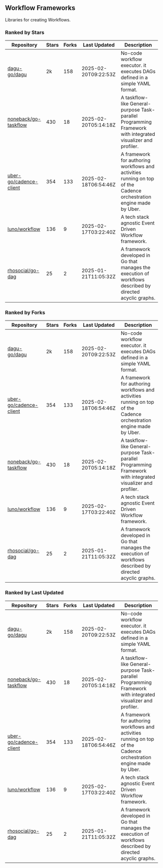 ## Workflow Frameworks

Libraries for creating Workflows.

### Ranked by Stars

| Repository | Stars | Forks | Last Updated | Description | 
|------------|-------|-------|--------------|-------------|
| [dagu-go/dagu](https://github.com/dagu-go/dagu) | 2k | 158 | 2025-02-20T09:22:53Z |  No-code workflow executor. it executes DAGs defined in a simple YAML format. |
| [noneback/go-taskflow](https://github.com/noneback/go-taskflow) | 430 | 18 | 2025-02-20T05:14:18Z |  A taskflow-like General-purpose Task-parallel Programming Framework with integrated visualizer and profiler. |
| [uber-go/cadence-client](https://github.com/uber-go/cadence-client) | 354 | 133 | 2025-02-18T06:54:46Z |  A framework for authoring workflows and activities running on top of the Cadence orchestration engine made by Uber. |
| [luno/workflow](https://github.com/luno/workflow) | 136 | 9 | 2025-02-17T03:22:40Z |  A tech stack agnostic Event Driven Workflow framework. |
| [rhosocial/go-dag](https://github.com/rhosocial/go-dag) | 25 | 2 | 2025-01-21T11:05:32Z |  A framework developed in Go that manages the execution of workflows described by directed acyclic graphs. |

### Ranked by Forks

| Repository | Stars | Forks | Last Updated | Description | 
|------------|-------|-------|--------------|-------------|
| [dagu-go/dagu](https://github.com/dagu-go/dagu) | 2k | 158 | 2025-02-20T09:22:53Z |  No-code workflow executor. it executes DAGs defined in a simple YAML format. |
| [uber-go/cadence-client](https://github.com/uber-go/cadence-client) | 354 | 133 | 2025-02-18T06:54:46Z |  A framework for authoring workflows and activities running on top of the Cadence orchestration engine made by Uber. |
| [noneback/go-taskflow](https://github.com/noneback/go-taskflow) | 430 | 18 | 2025-02-20T05:14:18Z |  A taskflow-like General-purpose Task-parallel Programming Framework with integrated visualizer and profiler. |
| [luno/workflow](https://github.com/luno/workflow) | 136 | 9 | 2025-02-17T03:22:40Z |  A tech stack agnostic Event Driven Workflow framework. |
| [rhosocial/go-dag](https://github.com/rhosocial/go-dag) | 25 | 2 | 2025-01-21T11:05:32Z |  A framework developed in Go that manages the execution of workflows described by directed acyclic graphs. |

### Ranked by Last Updated

| Repository | Stars | Forks | Last Updated | Description | 
|------------|-------|-------|--------------|-------------|
| [dagu-go/dagu](https://github.com/dagu-go/dagu) | 2k | 158 | 2025-02-20T09:22:53Z |  No-code workflow executor. it executes DAGs defined in a simple YAML format. |
| [noneback/go-taskflow](https://github.com/noneback/go-taskflow) | 430 | 18 | 2025-02-20T05:14:18Z |  A taskflow-like General-purpose Task-parallel Programming Framework with integrated visualizer and profiler. |
| [uber-go/cadence-client](https://github.com/uber-go/cadence-client) | 354 | 133 | 2025-02-18T06:54:46Z |  A framework for authoring workflows and activities running on top of the Cadence orchestration engine made by Uber. |
| [luno/workflow](https://github.com/luno/workflow) | 136 | 9 | 2025-02-17T03:22:40Z |  A tech stack agnostic Event Driven Workflow framework. |
| [rhosocial/go-dag](https://github.com/rhosocial/go-dag) | 25 | 2 | 2025-01-21T11:05:32Z |  A framework developed in Go that manages the execution of workflows described by directed acyclic graphs. |

